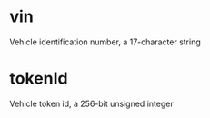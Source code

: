 # vin

Vehicle identification number, a 17-character string

# tokenId

Vehicle token id, a 256-bit unsigned integer
